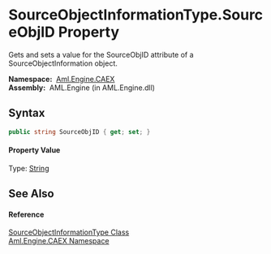 SourceObjectInformationType.SourceObjID Property
================================================
Gets and sets a value for the SourceObjID attribute of a SourceObjectInformation object.

  **Namespace:**  [Aml.Engine.CAEX][1]  
  **Assembly:**  AML.Engine (in AML.Engine.dll)

Syntax
------

```csharp
public string SourceObjID { get; set; }
```

#### Property Value
Type: [String][2]

See Also
--------

#### Reference
[SourceObjectInformationType Class][3]  
[Aml.Engine.CAEX Namespace][1]  

[1]: ../README.md
[2]: https://docs.microsoft.com/dotnet/api/system.string
[3]: README.md
[4]: https://www.automationml.org
[5]: ../../icons/logoShade.png